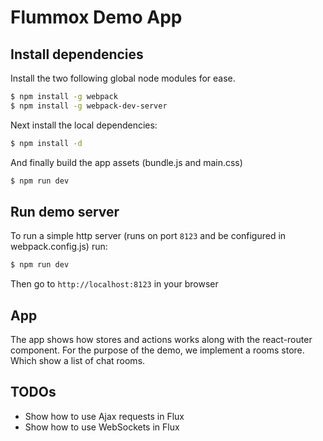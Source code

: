 # Flummox Demo App


## Install dependencies

Install the two following global node modules for ease.

```bash
$ npm install -g webpack
$ npm install -g webpack-dev-server
```

Next install the local dependencies:
```bash
$ npm install -d
```

And finally build the app assets (bundle.js and main.css) 

```bash
$ npm run dev
```



## Run demo server

To run a simple http server (runs on port `8123` and be configured in webpack.config.js) 
run: 

```bash
$ npm run dev
```

Then go to `http://localhost:8123` in your browser


## App

The app shows how stores and actions works along with the react-router component. For the
purpose of the demo, we implement a rooms store. Which show a list of chat rooms.



## TODOs

* Show how to use Ajax requests in Flux
* Show how to use WebSockets in Flux